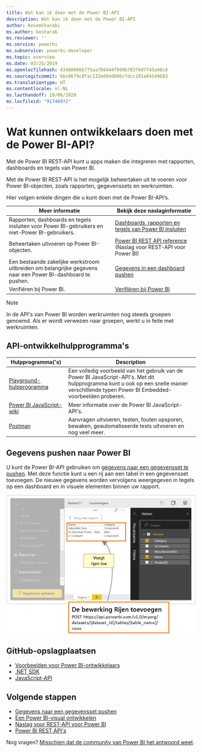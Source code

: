 ```yaml
---
title: Wat kan ik doen met de Power BI-API
description: Wat kan ik doen met de Power BI-API
author: KesemSharabi
ms.author: kesharab
ms.reviewer: ''
ms.service: powerbi
ms.subservice: powerbi-developer
ms.topic: overview
ms.date: 03/25/2019
ms.openlocfilehash: 43480006b775aa7b8444f099b783f0d7f45a98c8
ms.sourcegitcommit: 6bc66f9c0fac132e004d096cfdcc191a04549683
ms.translationtype: HT
ms.contentlocale: nl-NL
ms.lasthandoff: 10/06/2020
ms.locfileid: "91748972"
---
```

# <a name="what-can-developers-do-with-the-power-bi-api"></a>Wat kunnen ontwikkelaars doen met de Power BI-API?

Met de Power BI REST-API kunt u apps maken die integreren met rapporten, dashboards en tegels van Power BI.

Met de Power BI REST-API is het mogelijk beheertaken uit te voeren voor Power BI-objecten, zoals rapporten, gegevenssets en werkruimten.

Hier volgen enkele dingen die u kunt doen met de Power BI-API‘s.

| **Meer informatie** | **Bekijk deze naslaginformatie** |
|----------------------------------------------------------------------------------|------------------------------------------------------------------------------------|
| Rapporten, dashboards en tegels insluiten voor Power BI-gebruikers en niet-Power BI-gebruikers. | [Dashboards, rapporten en tegels van Power BI insluiten](../embedded/embed-sample-for-customers.md) |
| Beheertaken uitvoeren op Power BI-objecten. | [Power BI REST API reference](/rest/api/power-bi/) (Naslag voor REST-API voor Power BI) |
| Een bestaande zakelijke werkstroom uitbreiden om belangrijke gegevens naar een Power BI-dashboard te pushen. | [Gegevens in een dashboard pushen](walkthrough-push-data.md) |
| Verifiëren bij Power BI. | [Verifiëren bij Power BI](../embedded/get-azuread-access-token.md) |

> [!NOTE]
> In de API's van Power BI worden werkruimten nog steeds groepen genoemd. Als er wordt verwezen naar groepen, werkt u in feite met werkruimten.

## <a name="api-developer-tools"></a>API-ontwikkelhulpprogramma's

| Hulpprogramma('s) | Description |
|---------|-------------|
| [Playground-hulpprogramma](https://microsoft.github.io/PowerBI-JavaScript/demo) | Een volledig voorbeeld van het gebruik van de Power BI JavaScript-API's. Met dit hulpprogramma kunt u ook op een snelle manier verschillende typen Power BI Embedded-voorbeelden proberen. |
| [Power BI JavaScript-wiki](https://github.com/Microsoft/powerbi-javascript/wiki) | Meer informatie over de Power BI JavaScript-API's. |
| [Postman](https://www.getpostman.com/) | Aanvragen uitvoeren, testen, fouten opsporen, bewaken, geautomatiseerde tests uitvoeren en nog veel meer. |

## <a name="push-data-into-power-bi"></a>Gegevens pushen naar Power BI

U kunt de Power BI-API gebruiken om [gegevens naar een gegevensset te pushen](walkthrough-push-data.md). Met deze functie kunt u een rij aan een tabel in een gegevensset toevoegen. De nieuwe gegevens worden vervolgens weergegeven in tegels op een dashboard en in visuele elementen binnen uw rapport.

![Voorbeeld van pushen van gegevens](media/overview-of-power-bi-rest-api/powerbi-push-data.png)

## <a name="github-repositories"></a>GitHub-opslagplaatsen

* [Voorbeelden voor Power BI-ontwikkelaars](https://github.com/Microsoft/PowerBI-Developer-Samples)
* [.NET SDK](https://github.com/Microsoft/PowerBI-CSharp)
* [JavaScript-API](https://github.com/Microsoft/PowerBI-JavaScript)

## <a name="next-steps"></a>Volgende stappen

* [Gegevens naar een gegevensset pushen](walkthrough-push-data.md)
* [Een Power BI-visual ontwikkelen](../visuals/custom-visual-develop-tutorial.md)
* [Naslag voor REST-API voor Power BI](rest-api-reference.md)
* [Power BI REST API's](/rest/api/power-bi/)

Nog vragen? [Misschien dat de community van Power BI het antwoord weet](https://community.powerbi.com/).